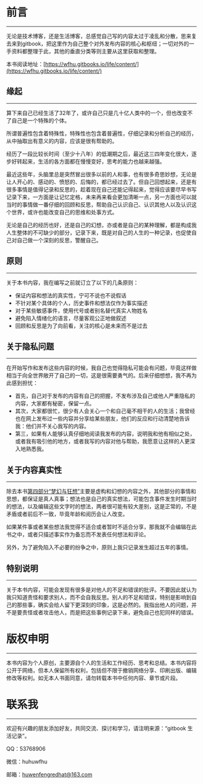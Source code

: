 # 前言

---

无论是技术博客，还是生活博客，总感觉自己写的内容太过于凌乱和分散，思来复去来到gitbook，把这里作为自己整个对外发布内容的核心和枢纽；一切对外的一手资料都整理于此，其他的垂直分类等则主要从这里获取和整理。

本书阅读地址：[https://wfhu.gitbooks.io/life/content/](https://wfhu.gitbooks.io/life/content/)

## 缘起

---

算下来自己已经生活了32年了，或许自己只是几十亿人类中的一个，但也改变不了自己是一个特殊的个体。

所谓普遍性包含着特殊性，特殊性也包含着普遍性，仔细记录和分析自己的经历，从中抽取出有意义的内容，应该是很有帮助的。

经历了一段比较长时间（至少十八年）的低潮期之后，最近这三四年变化很大，逐步好转起来，生活的各方面都在慢慢变好，思考的能力也越来越强。

最近这些年，头脑里总是突然冒出很多以前的人和事，也有很多奇思妙想，无论是让人开心的、感动的、愤怒的、后悔的，都已经过去了。但自己回想起来，还是有很多事情是值得记录和反思的，趁着现在自己还能记得起来，觉得应该要尽早书写记录下来，一方面是让记忆定格，未来再来看会更加清晰一点，另一方面也可以就当时的事情做一番仔细的回顾和反思，帮助自己认识自己、认识其他人以及认识这个世界，或许也能改变自己的思维和处事方式。

无论是自己的经历也好，还是自己的幻想，亦或者是自己的某种理解，都是构成我人生整体的不可缺少的部分，记录下来，既是对自己的人生的一种记录，也促使自己对自己做一个深刻的反思，警醒自己。

## 原则

---

关于本书内容，我在编写之前就订立了以下的几条原则：

* 保证内容和想法的真实性，宁可不说也不说假话
* 不针对某个具体的个人，历史事件和想法仅作为事实描述
* 对于某些敏感事件，使用代号或者别名替代真实人物姓名
* 避免陷入情绪化的语言，尽量客观公正地做叙述
* 回顾和反思是为了向前看，关注的核心是未来而不是过去

## 关于隐私问题

---

在开始写作和发布这些内容的时候，我自己也觉得隐私可能会有问题，毕竟这样做相当于向全世界敞开了自己的一切，这是很需要勇气的。后来仔细想想，我不再为此感到担忧：

* 首先，自己对于发布的内容有自己的把握，不发布涉及自己或他人严重隐私的内容，大家都有秘密，保留一点。
* 其次，大家都很忙，很少有人会关心一个和自己毫不相干的人的生活；我曾经也在网上发布过一些内容并分享给某些朋友，他们的反应和行动清楚地告诉我：他们并不关心我写的内容。
* 第三，如果有人能够认真仔细地阅读我发布的内容，说明我和他有相似之处，或者我有吸引他的地方，或者我写的内容对他与帮助，我愿意让这样的人更深入地熟悉我。

## 关于内容真实性

---

除去本书[第四部分“梦幻与狂想”](/chapter4-dreams.md)主要是虚构和幻想的内容之外，其他部分的事情和思想，都保证是真人真事；想法也是自己的真实想法，可能包含事件发生时期当时的想法，以及编辑这些文字时的想法，两者很可能有较大差别，这是正常的，不是矛盾或者前后不一致，毕竟年龄和阅历会让人改变。

如果某件事或者某些想法我觉得不适合或者暂时不适合分享，那我就不会编辑在此书之中，或者只描述事实作为备忘而不发表任何想法和评论。

另外，为了避免陷入不必要的纷争之中，原则上我只记录发生超过五年的事情。

## 特别说明

---

关于本书内容，可能会发现有很多是对他人的不足和错误的批评。不要因此就认为我只知道责怪和要求别人，而不会自我反思。别人的不足和错误，特别是影响到自己的那些事，确实会给人留下更深刻的印象，这是必然的。我指出他人的问题，并不是要责怪或者攻击他人，而是把这些事例记录下来，避免自己也犯同样的错误。

# 版权申明

---

本书内容为个人原创，主要源自个人的生活和工作经历、思考和总结。本书内容将公开于网络，但本人保留所有权利，包括但不限于撤销网络分享、印刷出版、编辑修改等权利。如无本人书面同意，请勿转载本书中任何内容、章节或片段。

# 联系我

---

欢迎有兴趣的朋友添加好友，共同交流、探讨和学习，请注明来源：“gitbook 生活记录”。

QQ：53768906

微信：huhuwfhu

邮箱：huwenfengredhat@163.com

